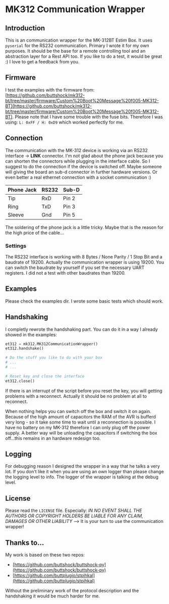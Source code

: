 # MK312 Communication Wrapper

## Introduction

This is an communication wrapper for the MK-312BT Estim Box. It uses `pyserial` for the RS232 communication. Primary I wrote it for my own purposes. It should be the base for a remote controlling tool and an abstraction layer for a Rest API too.
If you like to do a test, it would be great :) I love to get a feedback from you.

## Firmware

I test the examples with the firmware from: [https://github.com/buttshock/mk312-bt/tree/master/firmware/Custom%20Boot%20Message%20f005-MK312-BT](https://github.com/buttshock/mk312-bt/tree/master/firmware/Custom%20Boot%20Message%20f005-MK312-BT).
Please note that I have some trouble with the fuse bits. Therefore I was using: `L: 0xFF / H: 0xD9` which worked perfectly for me.

## Connection

The communication with the MK-312 device is working via an RS232 interface -> **LINK** connector. I'm not glad about the phone jack because you can shorten the connectors while plugging in the interface cable. So I suggest to do the connection if the device is switched off. Maybe someone will giving the board an sub-d connector in further hardware versions. Or even better a real ethernet connection with a socket communication :) 

| Phone Jack | RS232 | Sub-D |
|------------|-------|-------|
| Tip        | RxD   | Pin 2 |
| Ring       | TxD   | Pin 3 |
| Sleeve     | Gnd   | Pin 5 |

The soldering of the phone jack is a little tricky. Maybe that is the reason for the high price of the cable...

### Settings

The RS232 interface is working with 8 Bytes / None Parity / 1 Stop Bit and a baudrate of 19200.
Actually the communication wrapper is using 19200. You can switch the baudrate by yourself if you set the necessary UART registers. I did not a test with other baudrates than 19200.

## Examples

Please check the examples dir. I wrote some basic tests which should work.

## Handshaking

I completly rewrote the handshaking part. You can do it in a way I already showed in the examples:

```python
et312 = mk312.MK312CommunicationWrapper()
et312.handshake()

# Do the stuff you like to do with your box
# ...
# ...

# Reset key and close the interface
et312.close()
```

If there is an interrupt of the script before you reset the key, you will getting problems with a reconnect. Actually it should be no problem at all to reconnect.

When nothing helps you can switch off the box and switch it on again. Because of the high amount of capacitors the RAM of the AVR is bufferd very long - so it take some time to wait until a reconnection is possible. I have no battery on my MK-312 therefore I can only plug off the power supply. A better way will be unloading the capacitors if switching the box off...this remains in an hardware redesign too.

## Logging

For debugging reason I designed the wrapper in a way that he talks a very lot. If you don't like it when you are using an own logger than please change the logging level to info. The logger of the wrapper is talking at the debug level. 

## License

Please read the `LICENSE` file. Especially: *IN NO EVENT SHALL THE AUTHORS OR COPYRIGHT HOLDERS BE LIABLE FOR ANY CLAIM, DAMAGES OR OTHER LIABILITY* --> It is your turn to use the communication wrapper! 

## Thanks to...

My work is based on these two repos:

* [https://github.com/buttshock/buttshock-py](https://github.com/buttshock/buttshock-py)
* [https://github.com/buttplugio/stpihkal](https://github.com/buttplugio/stpihkal)

Without the preliminary work of the protocol description and the handshaking it would be much harder for me.
